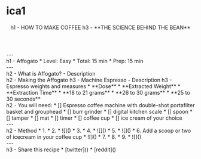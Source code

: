 # ica1
<header>
    <div>
        h1 - HOW TO MAKE COFFEE
        h3 - **THE SCIENCE BEHIND THE BEAN**
    </div>
</header>
---
    <section>
        <div>
            h1 - Affogato
                * Level: Easy
                * Total: 15 min
                * Prep: 15 min
        </div>
    </section>
---
    <article>
        <div>
                h2 - What is Affogato?
                - Description
        </div>
        <div>
                h2 - Making the Affogato
                    h3 - Machine Espresso
                        - Description
                    h3 - Espresso weights and measures
                        * **Dose**
                        * **Extracted Weight**
                        * **Extraction Time**
                        * **18 to 21 grams**
                        * **26 to 30 grams**
                        * **25 to 30 seconds**
        </div>
        <div class = you will need>
            h2 - You will need:
                * [] Espresso coffee machine with double-shot portafilter basket and grouphead
                * [] burr grinder
                * [] digital kitchen scale
                * [] spoon
                * [] tamper
                * [] mat
                * [] timer
                * [] coffee cup
                * [] ice cream of your choice
        </div>
    </article>
---
    <section>
    h2 - Method
        * 1.
        * 2.
        * ![]()              
        * 3.
        * 4.
        * ![]()   
        * 5.
        * ![]()   
        * 6. Add a scoop or two of icecream in your coffee cup
        * ![]()   
        * 7.
        * 8.
        * 9.
        * ![]()   
    </section>
---
    <footer>
        h3 - Share this recipe
            * [twitter]()
            * [reddit]()
    </footer>

